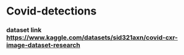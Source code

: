 # Covid-detections

### dataset link https://www.kaggle.com/datasets/sid321axn/covid-cxr-image-dataset-research
